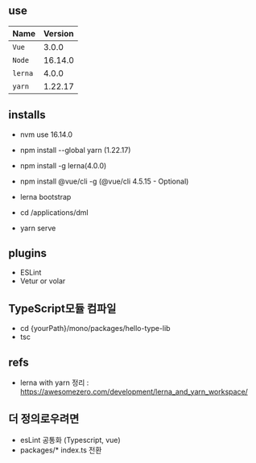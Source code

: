 ## use
Name         | Version    |
:------      | :------    |
`Vue`        | 3.0.0      | 
`Node`       | 16.14.0    |  
`lerna`      | 4.0.0      |  
`yarn`       | 1.22.17    |  


## installs 
- nvm use 16.14.0
- npm install --global yarn (1.22.17)
- npm install -g lerna(4.0.0)    
- npm install @vue/cli -g (@vue/cli 4.5.15 - Optional)

- lerna bootstrap
- cd /applications/dml
- yarn serve

## plugins
- ESLint
- Vetur or volar


## TypeScript모듈 컴파일 
- cd {yourPath}/mono/packages/hello-type-lib
- tsc 



## refs
- lerna with yarn 정리 : https://awesomezero.com/development/lerna_and_yarn_workspace/


## 더 정의로우려면
- esLint 공통화 (Typescript, vue)
- packages/* index.ts 전환